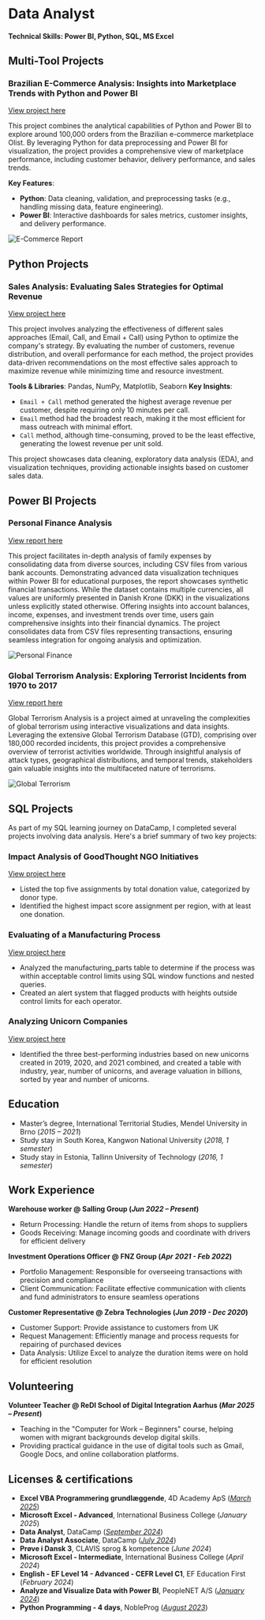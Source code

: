 # Data Analyst

#### Technical Skills: Power BI, Python, SQL, MS Excel


## Multi-Tool Projects

### Brazilian E-Commerce Analysis: Insights into Marketplace Trends with Python and Power BI
[View project here](https://github.com/jdok8/olist-ecommerce)

This project combines the analytical capabilities of Python and Power BI to explore around 100,000 orders from the Brazilian e-commerce marketplace Olist. By leveraging Python for data preprocessing and Power BI for visualization, the project provides a comprehensive view of marketplace performance, including customer behavior, delivery performance, and sales trends.

**Key Features**:
- **Python**: Data cleaning, validation, and preprocessing tasks (e.g., handling missing data, feature engineering).  
- **Power BI**: Interactive dashboards for sales metrics, customer insights, and delivery performance.

![E-Commerce Report](/assets/img/olist_e-commerce_teaser.gif)


## Python Projects

### Sales Analysis: Evaluating Sales Strategies for Optimal Revenue
[View project here](https://github.com/jdok8/python-sales-analysis)

This project involves analyzing the effectiveness of different sales approaches (Email, Call, and Email + Call) using Python to optimize the company's strategy. By evaluating the number of customers, revenue distribution, and overall performance for each method, the project provides data-driven recommendations on the most effective sales approach to maximize revenue while minimizing time and resource investment.

**Tools & Libraries**: Pandas, NumPy, Matplotlib, Seaborn
**Key Insights**:
  - `Email + Call` method generated the highest average revenue per customer, despite requiring only 10 minutes per call.
  - `Email` method had the broadest reach, making it the most efficient for mass outreach with minimal effort.
  - `Call` method, although time-consuming, proved to be the least effective, generating the lowest revenue per unit sold.
  
This project showcases data cleaning, exploratory data analysis (EDA), and visualization techniques, providing actionable insights based on customer sales data.


## Power BI Projects

### Personal Finance Analysis
[View report here](https://github.com/jdok8/powerbi-personal-finance)

This project facilitates in-depth analysis of family expenses by consolidating data from diverse sources, including CSV files from various bank accounts. Demonstrating advanced data visualization techniques within Power BI for educational purposes, the report showcases synthetic financial transactions. While the dataset contains multiple currencies, all values are uniformly presented in Danish Krone (DKK) in the visualizations unless explicitly stated otherwise. Offering insights into account balances, income, expenses, and investment trends over time, users gain comprehensive insights into their financial dynamics. The project consolidates data from CSV files representing transactions, ensuring seamless integration for ongoing analysis and optimization.

![Personal Finance](/assets/img/expenditures_teaser.gif)

### Global Terrorism Analysis: Exploring Terrorist Incidents from 1970 to 2017
[View report here](https://github.com/jdok8/powerbi-global-terrorism)

Global Terrorism Analysis is a project aimed at unraveling the complexities of global terrorism using interactive visualizations and data insights. Leveraging the extensive Global Terrorism Database (GTD), comprising over 180,000 recorded incidents, this project provides a comprehensive overview of terrorist activities worldwide. Through insightful analysis of attack types, geographical distributions, and temporal trends, stakeholders gain valuable insights into the multifaceted nature of terrorisms. 

![Global Terrorism](/assets/img/terrorism_teaser.gif)


## SQL Projects

As part of my SQL learning journey on DataCamp, I completed several projects involving data analysis. Here's a brief summary of two key projects:

### Impact Analysis of GoodThought NGO Initiatives
[View project here](https://www.datacamp.com/datalab/w/6c2fd423-7bee-4938-810f-adea31fc61cf/edit)

- Listed the top five assignments by total donation value, categorized by donor type.
- Identified the highest impact score assignment per region, with at least one donation.

### Evaluating of a Manufacturing Process
[View project here](https://www.datacamp.com/datalab/w/33e740f2-5603-4b9b-a457-726a470c4233/edit)

- Analyzed the manufacturing_parts table to determine if the process was within acceptable control limits using SQL window functions and nested queries.
- Created an alert system that flagged products with heights outside control limits for each operator.

### Analyzing Unicorn Companies
[View project here](https://www.datacamp.com/datalab/w/d9535baa-6fb9-4cde-9df6-327f271a8e22/edit)

- Identified the three best-performing industries based on new unicorns created in 2019, 2020, and 2021 combined, and created a table with industry, year, number of unicorns, and average valuation in billions, sorted by year and number of unicorns.

## Education
- Master’s degree, International Territorial Studies, Mendel University in Brno (_2015 – 2021_)
- Study stay in South Korea, Kangwon National University (_2018, 1 semester_)
- Study stay in Estonia, Tallinn University of Technology (_2016, 1 semester_)

## Work Experience
**Warehouse worker @ Salling Group (_Jun 2022 – Present_)**
- Return Processing: Handle the return of items from shops to suppliers
- Goods Receiving: Manage incoming goods and coordinate with drivers for efficient delivery

**Investment Operations Officer @ FNZ Group (_Apr 2021 - Feb 2022_)**
- Portfolio Management: Responsible for overseeing transactions with precision and compliance
- Client Communication: Facilitate effective communication with clients and fund administrators to ensure seamless operations

**Customer Representative @ Zebra Technologies (_Jun 2019 - Dec 2020_)**
- Customer Support: Provide assistance to customers from UK
- Request Management: Efficiently manage and process requests for repairing of purchased devices
- Data Analysis: Utilize Excel to analyze the duration items were on hold for efficient resolution

## Volunteering
**Volunteer Teacher @ ReDI School of Digital Integration Aarhus (_Mar 2025 – Present_)**
- Teaching in the "Computer for Work – Beginners" course, helping women with migrant backgrounds develop digital skills.
- Providing practical guidance in the use of digital tools such as Gmail, Google Docs, and online collaboration platforms.

## Licenses & certifications
- **Excel VBA Programmering grundlæggende**, 4D Academy ApS (_[March 2025](https://peoplenet.dk/certificate-badge/?certID=68e068b6-a657-40c8-be97-e5f648dd0f46)_)
- **Microsoft Excel - Advanced**, International Business College (_January 2025_)
- **Data Analyst**, DataCamp (_[September 2024](https://www.datacamp.com/certificate/DA0024767541705)_)
- **Data Analyst Associate**, DataCamp (_[July 2024](https://www.datacamp.com/certificate/DAA0013472774415)_)
- **Prøve i Dansk 3**, CLAVIS sprog & kompetence (_June 2024_)
- **Microsoft Excel - Intermediate**, International Business College (_April 2024_)
- **English - EF Level 14 - Advanced - CEFR Level C1**, EF Education First (_February 2024_)
- **Analyze and Visualize Data with Power BI**, PeopleNET A/S (_[January 2024](https://peoplenet.dk/certificate-badge?certID=502cd991-68dd-442e-8abe-586a8dad36a4)_)
- **Python Programming - 4 days**, NobleProg (_[August 2023](https://cert.nobleprog.com/certificate/729015/8fef0)_)
